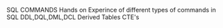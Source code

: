 SQL COMMANDS
Hands on Experince of different types of commands in SQL
DDL,DQL,DML,DCL
Derived Tables
CTE's
